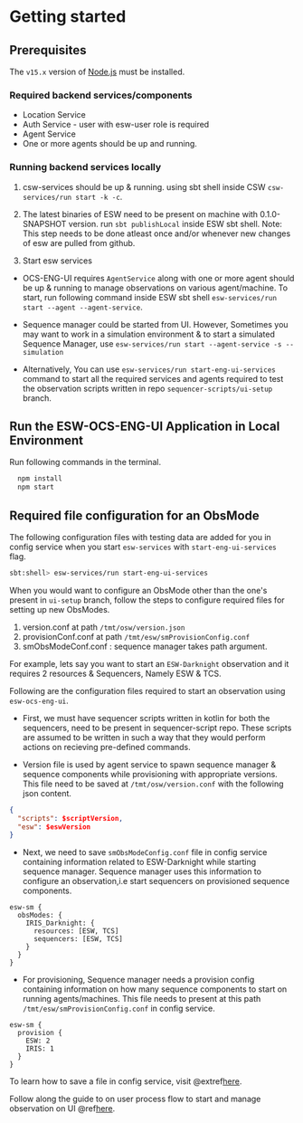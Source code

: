 # Getting started

## Prerequisites

The `v15.x` version of [Node.js](https://nodejs.org/en/download/package-manager/) must be installed.

### Required backend services/components

* Location Service
* Auth Service - user with esw-user role is required
* Agent Service
* One or more agents should be up and running.

### Running backend services locally

1. csw-services should be up & running.
   using sbt shell inside CSW `csw-services/run start -k -c`.

2. The latest binaries of ESW need to be present on machine with 0.1.0-SNAPSHOT version.
   run `sbt publishLocal` inside ESW sbt shell.
   Note: This step needs to be done atleast once and/or whenever new changes of esw are pulled from github.

3. Start esw services

* OCS-ENG-UI requires `AgentService` along with one or more agent should be up & running to manage observations on various agent/machine. To start, run following command inside ESW sbt shell `esw-services/run start --agent --agent-service`.

* Sequence manager could be started from UI. However, Sometimes you may want to work in a simulation environment & to start a simulated Sequence Manager, use
    `esw-services/run start --agent-service -s --simulation`

* Alternatively, You can use `esw-services/run start-eng-ui-services` command to start all the required services and agents required to test the observation scripts written in repo `sequencer-scripts/ui-setup` branch.

## Run the ESW-OCS-ENG-UI Application in Local Environment

Run following commands in the terminal.

```bash
  npm install
  npm start
```

## Required file configuration for an ObsMode

The following configuration files with testing data are added for you in config service when you start `esw-services` with `start-eng-ui-services` flag.

```bash
sbt:shell> esw-services/run start-eng-ui-services
```

When you would want to configure an ObsMode other than the one's present in `ui-setup` branch, follow the steps to configure required files for setting up new ObsModes.

1. version.conf at path `/tmt/osw/version.json`
2. provisionConf.conf at path `/tmt/esw/smProvisionConfig.conf`
3. smObsModeConf.conf : sequence manager takes path argument.

For example, lets say you want to start an `ESW-Darknight` observation and it requires 2 resources & Sequencers, Namely ESW & TCS.

Following are the configuration files required to start an observation using `esw-ocs-eng-ui`.

* First, we must have sequencer scripts written in kotlin for both the sequencers, need to be present in sequencer-script repo. These scripts are assumed to be written in such a way that they would perform actions on recieving pre-defined commands.

* Version file is used by agent service to spawn sequence manager & sequence components while provisioning with appropriate versions. This file need to be saved at `/tmt/osw/version.conf` with the following json content.

```json
{
  "scripts": $scriptVersion,
  "esw": $eswVersion
}
```

* Next, we need to save `smObsModeConfig.conf` file in config service containing information related to ESW-Darknight while starting sequence manager. Sequence manager uses this information to configure an observation,i.e start sequencers on provisioned sequence components.

```hocon
esw-sm {
  obsModes: {
    IRIS_Darknight: {
      resources: [ESW, TCS]
      sequencers: [ESW, TCS]
    }
  }
}
```

* For provisioning, Sequence manager needs a provision config containing information on how many sequence components to start on running agents/machines.
This file needs to present at this path `/tmt/esw/smProvisionConfig.conf` in config service.

```hocon
esw-sm {
  provision {
    ESW: 2
    IRIS: 1
  }
} 
```

To learn how to save a file in config service, visit @extref[here](csw:services/config.html#create).

Follow along the guide to on user process flow to start and manage observation on UI @ref[here](./UI_processflow.md).
